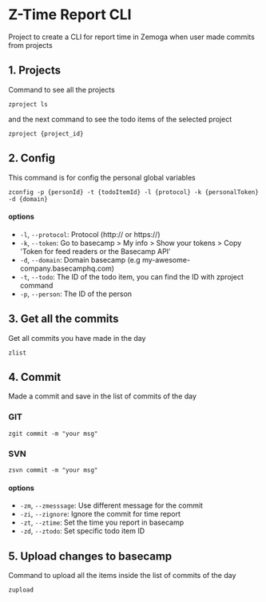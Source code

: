 Z-Time Report CLI
=====================

Project to create a CLI for report time in Zemoga when user made commits from projects

## 1. Projects
Command to see all the projects
```
zproject ls
```
and the next command to see the todo items of the selected project
```
zproject {project_id}
```

## 2. Config
This command is for config the personal global variables
```
zconfig -p {personId} -t {todoItemId} -l {protocol} -k {personalToken} -d {domain}
```
#### options
+ `-l`, `--protocol`: Protocol (http:// or https://)
+ `-k`, `--token`: Go to basecamp > My info > Show your tokens > Copy 'Token for feed readers or the Basecamp API'
+ `-d`, `--domain`: Domain basecamp (e.g my-awesome-company.basecamphq.com)
+ `-t`, `--todo`: The ID of the todo item, you can find the ID with zproject command
+ `-p`, `--person`: The ID of the person

## 3. Get all the commits
Get all commits you have made in the day
```
zlist
```

## 4. Commit
Made a commit and save in the list of commits of the day
### GIT
```
zgit commit -m "your msg"
```
### SVN
```
zsvn commit -m "your msg"
```

#### options
+ `-zm`, `--zmesssage`: Use different message for the commit
+ `-zi`, `--zignore`: Ignore the commit for time report
+ `-zt`, `--ztime`: Set the time you report in basecamp
+ `-zd`, `--ztodo`: Set specific todo item ID


## 5. Upload changes to basecamp
Command to upload all the items inside the list of commits of the day
```
zupload
```
